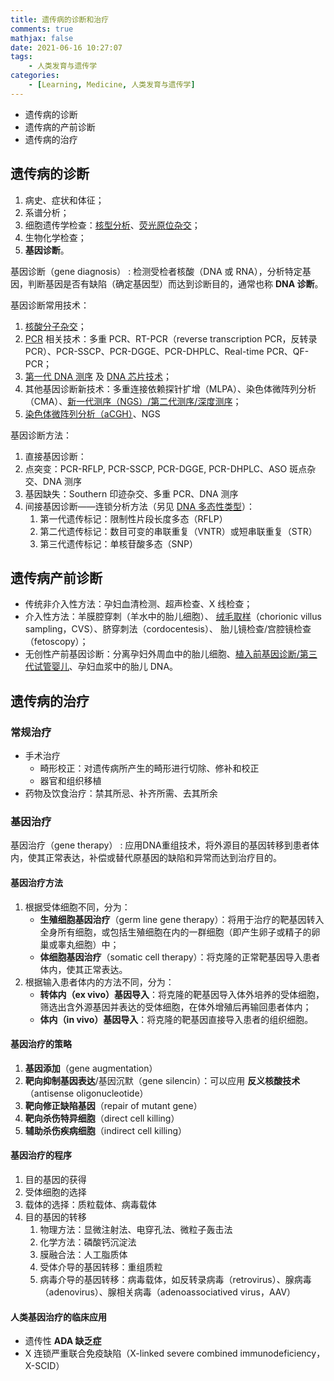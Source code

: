 ```yaml
---
title: 遗传病的诊断和治疗
comments: true
mathjax: false
date: 2021-06-16 10:27:07
tags:
    - 人类发育与遗传学
categories:
    - [Learning, Medicine, 人类发育与遗传学]
---
```


- 遗传病的诊断
- 遗传病的产前诊断
- 遗传病的治疗

<!-- more -->

## 遗传病的诊断

1. 病史、症状和体征；
2. 系谱分析；
3. 细胞遗传学检查：<a href="{% post_path 染色体病 %}?highlight=核型分析#人类染色体的非显带核型">核型分析</a>、<a href="{% post_path 染色体病 %}?highlight=荧光原位杂交#荧光原位杂交技术">荧光原位杂交</a>；
4. 生物化学检查；
5. **基因诊断**。

基因诊断（gene diagnosis）
: 检测受检者核酸（DNA 或 RNA），分析特定基因，判断基因是否有缺陷（确定基因型）而达到诊断目的，通常也称 **DNA 诊断**。

基因诊断常用技术：
1. <a href="{% post_path 人类发育的细胞学和遗传学基础 %}#分子杂交">核酸分子杂交</a>；
2. <a href="{% post_path 人类发育的细胞学和遗传学基础 %}#pcr">PCR</a> 相关技术：多重 PCR、RT-PCR（reverse transcription PCR，反转录 PCR）、PCR-SSCP、PCR-DGGE、PCR-DHPLC、Real-time PCR、QF-PCR；
3. <a href="{% post_path 人类发育的细胞学和遗传学基础 %}#dna-测序">第一代 DNA 测序</a> 及 <a href="{% post_path 人类发育的细胞学和遗传学基础 %}#其他">DNA 芯片技术</a>；
4. 其他基因诊断新技术：多重连接依赖探针扩增（MLPA）、染色体微阵列分析（CMA）、<a href="{% post_path 人类发育的细胞学和遗传学基础 %}?highlight=第二代测序#dna-测序">新一代测序（NGS）/第二代测序/深度测序</a>；
5. <a href="{% post_path 染色体病 %}?highlight=aCGH#比较基因组杂交">染色体微阵列分析（aCGH）</a>、NGS

基因诊断方法：
1. 直接基因诊断：
  1. 点突变：PCR-RFLP, PCR-SSCP, PCR-DGGE, PCR-DHPLC、ASO 斑点杂交、DNA 测序
  2. 基因缺失：Southern 印迹杂交、多重 PCR、DNA 测序
2. 间接基因诊断——连锁分析方法（另见 <a href="{% post_path 群体遗传学 %}#dna-多态性类型">DNA 多态性类型</a>）：
    1. 第一代遗传标记：限制性片段长度多态（RFLP）
    2. 第二代遗传标记：数目可变的串联重复（VNTR）或短串联重复（STR）
    3. 第三代遗传标记：单核苷酸多态（SNP）

## 遗传病产前诊断

- 传统非介入性方法：孕妇血清检测、超声检查、X 线检查；
- 介入性方法：羊膜腔穿刺（羊水中的胎儿细胞）、 <a href="{% post_path 生殖内分泌 %}?highlight=绒毛膜取样#叶状绒毛膜">绒毛取样</a>（chorionic villus sampling，CVS）、脐穿刺法（cordocentesis）、 胎儿镜检查/宫腔镜检查（fetoscopy）；
- 无创性产前基因诊断：分离孕妇外周血中的胎儿细胞、<a href="{% post_path 配子的发生与受精 %}#辅助生殖">植入前基因诊断/第三代试管婴儿</a>、孕妇血浆中的胎儿 DNA。

## 遗传病的治疗

### 常规治疗

- 手术治疗
    - 畸形校正：对遗传病所产生的畸形进行切除、修补和校正
    - 器官和组织移植
- 药物及饮食治疗：禁其所忌、补齐所需、去其所余

### 基因治疗

基因治疗（gene therapy）
: 应用DNA重组技术，将外源目的基因转移到患者体内，使其正常表达，补偿或替代原基因的缺陷和异常而达到治疗目的。

#### 基因治疗方法

1. 根据受体细胞不同，分为：
    - **生殖细胞基因治疗**（germ line gene therapy）：将用于治疗的靶基因转入全身所有细胞，或包括生殖细胞在内的一群细胞（即产生卵子或精子的卵巢或睾丸细胞）中；
    - **体细胞基因治疗**（somatic cell therapy）：将克隆的正常靶基因导入患者体内，使其正常表达。
2. 根据输入患者体内的方法不同，分为：
    - **转体内（ex vivo）基因导入**：将克隆的靶基因导入体外培养的受体细胞，筛选出含外源基因并表达的受体细胞，在体外增殖后再输回患者体内；
    - **体内（in vivo）基因导入**：将克隆的靶基因直接导入患者的组织细胞。

#### 基因治疗的策略

1. **基因添加**（gene augmentation）
2. **靶向抑制基因表达**/基因沉默（gene silencin）：可以应用 **反义核酸技术**（antisense oligonucleotide）
3. **靶向修正缺陷基因**（repair of mutant gene）
4. **靶向杀伤特异细胞**（direct cell killing）
5. **辅助杀伤疾病细胞**（indirect cell killing）

#### 基因治疗的程序

1. 目的基因的获得
2. 受体细胞的选择
3. 载体的选择：质粒载体、病毒载体
4. 目的基因的转移
    1. 物理方法：显微注射法、电穿孔法、微粒子轰击法
    2. 化学方法：磷酸钙沉淀法
    3. 膜融合法：人工脂质体
    4. 受体介导的基因转移：重组质粒
    5. 病毒介导的基因转移：病毒载体，如反转录病毒（retrovirus）、腺病毒（adenovirus）、腺相关病毒（adenoassociatived virus，AAV）

#### 人类基因治疗的临床应用

- 遗传性 **ADA 缺乏症**
- X 连锁严重联合免疫缺陷（X-linked severe combined immunodeficiency，X-SCID）
